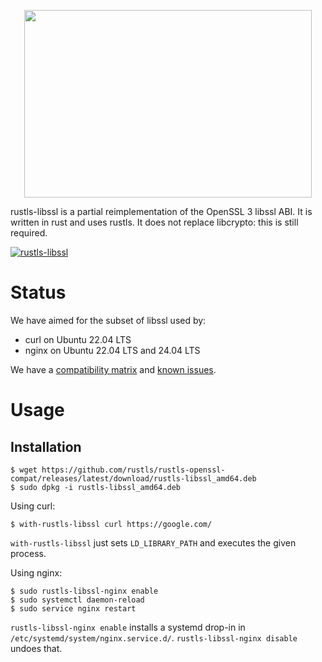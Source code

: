<p align="center">
  <img width="460" height="300" src="https://raw.githubusercontent.com/rustls/rustls/main/admin/rustls-logo-web.png">
</p>

rustls-libssl is a partial reimplementation of the OpenSSL 3 libssl ABI.
It is written in rust and uses rustls. It does not replace libcrypto:
this is still required.

[![rustls-libssl](https://github.com/rustls/rustls-openssl-compat/actions/workflows/libssl.yaml/badge.svg)](https://github.com/rustls/rustls-openssl-compat/actions/workflows/libssl.yaml)

# Status

We have aimed for the subset of libssl used by:

- curl on Ubuntu 22.04 LTS
- nginx on Ubuntu 22.04 LTS and 24.04 LTS

We have a [compatibility matrix](MATRIX.md) and
[known issues](https://github.com/rustls/rustls-openssl-compat/issues).

# Usage

## Installation
```shell
$ wget https://github.com/rustls/rustls-openssl-compat/releases/latest/download/rustls-libssl_amd64.deb
$ sudo dpkg -i rustls-libssl_amd64.deb
```

Using curl:

```shell
$ with-rustls-libssl curl https://google.com/
```

`with-rustls-libssl` just sets `LD_LIBRARY_PATH` and executes the given process.

Using nginx:

```shell
$ sudo rustls-libssl-nginx enable
$ sudo systemctl daemon-reload
$ sudo service nginx restart
```

`rustls-libssl-nginx enable` installs a systemd drop-in in `/etc/systemd/system/nginx.service.d/`.
`rustls-libssl-nginx disable` undoes that.
